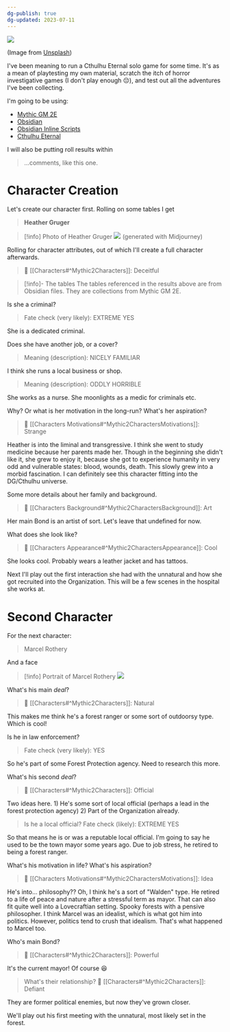 ```yaml
---
dg-publish: true
dg-updated: 2023-07-11
---
```


![](https://i.imgur.com/CJS1gYT.png)

(Image from [Unsplash](https://unsplash.com/photos/93N0UST8BGc))

I've been meaning to run a Cthulhu Eternal solo game for some time. It's as a mean of playtesting my own material, scratch the itch of horror investigative games (I don't play enough 😔), and test out all the adventures I've been collecting.

I'm going to be using:

- [Mythic GM 2E](https://www.drivethrurpg.com/product/422929/Mythic-Game-Master-Emulator-Second-Edition)
- [Obsidian](https://obsidian.md/)
- [Obsidian Inline Scripts](https://github.com/jon-heard/obsidian-inline-scripts)
- [Cthulhu Eternal](https://www.drivethrurpg.com/product/384110/Cthulhu-Eternal--Modern-Age-SRD)

I will also be putting roll results within

> ...comments, like this one. 

# Character Creation

Let's create our character first. Rolling on some tables I get 

> **Heather Gruger**

> [!info] Photo of Heather Gruger
> ![](https://i.imgur.com/Sg4yA5I.png)
> (generated with Midjourney)


Rolling for character attributes, out of which I'll create a full character afterwards.

> 🎲 [[Characters#^Mythic2Characters]]: Deceitful

> [!info]- The tables
> The tables referenced in the results above are from Obsidian files. They are collections from Mythic GM 2E.


Is she a criminal? 

> Fate check (very likely):
EXTREME YES

She is a dedicated criminal.

Does she have another job, or a cover?

> Meaning (description):
NICELY FAMILIAR

I think she runs a local business or shop. 

> Meaning (description):
> ODDLY HORRIBLE

She works as a nurse. She moonlights as a medic for criminals etc. 

Why? Or what is her motivation in the long-run? What's her aspiration?

> 🎲 [[Characters Motivations#^Mythic2CharactersMotivations]]: Strange

Heather is into the liminal and transgressive. I think she went to study medicine because her parents made her. Though in the beginning she didn't like it, she grew to enjoy it, because she got to experience humanity in very odd and vulnerable states: blood, wounds, death. This slowly grew into a morbid fascination. I can definitely see this character fitting into the DG/Cthulhu universe.

Some more details about her family and background.

> 🎲 [[Characters Background#^Mythic2CharactersBackground]]: Art
> 

Her main Bond is an artist of sort. Let's leave that undefined for now.

What does she look like?

> 🎲 [[Characters Appearance#^Mythic2CharactersAppearance]]: Cool

She looks cool. Probably wears a leather jacket and has tattoos. 

Next I'll play out the first interaction she had with the unnatural and how she got recruited into the Organization. This will be a few scenes in the hospital she works at.

# Second Character

For the next character:

> Marcel Rothery

And a face

> [!info] Portrait of Marcel Rothery
> ![](https://i.imgur.com/uZMy56a.png)

What's his main *deal*?

> 🎲 [[Characters#^Mythic2Characters]]: Natural

This makes me think he's a forest ranger or some sort of outdoorsy type. Which is cool!

Is he in law enforcement?

> Fate check (very likely):
YES

So he's part of some Forest Protection agency. Need to research this more.

What's his second *deal*?

> 🎲 [[Characters#^Mythic2Characters]]: Official

Two ideas here. 1) He's some sort of local official (perhaps a lead in the forest protection agency) 2) Part of the Organization already.

> Is he a local official?
> Fate check (likely):
EXTREME YES

So that means he is or was a reputable local official. I'm going to say he used to be the town mayor some years ago. Due to job stress, he retired to being a forest ranger.

What's his motivation in life? What's his aspiration?

> 🎲 [[Characters Motivations#^Mythic2CharactersMotivations]]: Idea

He's into... philosophy?? Oh, I think he's a sort of "Walden" type. He retired to a life of peace and nature after a stressful term as mayor. That can also fit quite well into a Lovecraftian setting. Spooky forests with a pensive philosopher. I think Marcel was an idealist, which is what got him into politics. However, politics tend to crush that idealism. That's what happened to Marcel too. 

Who's main Bond?

> 🎲 [[Characters#^Mythic2Characters]]: Powerful

It's the current mayor! Of course 😆 

> What's their relationship?
> 🎲 [[Characters#^Mythic2Characters]]: Defiant

They are former political enemies, but now they've grown closer. 

We'll play out his first meeting with the unnatural, most likely set in the forest.


